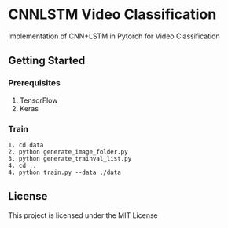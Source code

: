 # CNNLSTM Video Classification
Implementation of CNN+LSTM in Pytorch for Video Classification

## Getting Started
### Prerequisites
1. TensorFlow
2. Keras

### Train
```
1. cd data
2. python generate_image_folder.py
3. python generate_trainval_list.py
4. cd ..
4. python train.py --data ./data
```

## License
This project is licensed under the MIT License 

